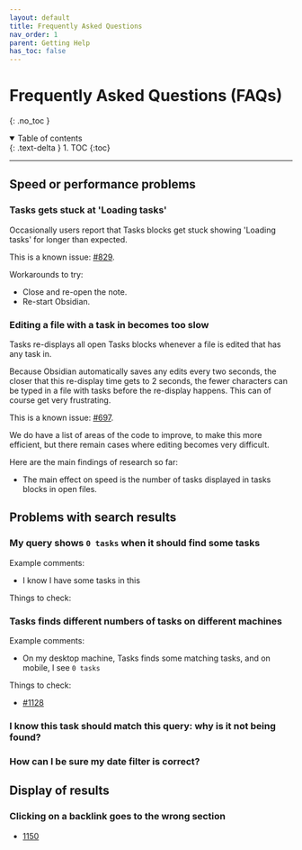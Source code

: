 ```yaml
---
layout: default
title: Frequently Asked Questions
nav_order: 1
parent: Getting Help
has_toc: false
---
```


# Frequently Asked Questions (FAQs)

{: .no_toc }

<details open markdown="block">
  <summary>
    Table of contents
  </summary>
  {: .text-delta }
1. TOC
{:toc}
</details>

---

## Speed or performance problems

### Tasks gets stuck at 'Loading tasks'

Occasionally users report that Tasks blocks get stuck showing 'Loading tasks' for longer than expected.

This is a known issue: [#829](https://github.com/obsidian-tasks-group/obsidian-tasks/issues/829).

Workarounds to try:

- Close and re-open the note.
- Re-start Obsidian.

### Editing a file with a task in becomes too slow

Tasks re-displays all open Tasks blocks whenever a file is edited that has any task in.

Because Obsidian automatically saves any edits every two seconds, the closer that this re-display time gets to 2 seconds, the fewer characters can be typed in a file with tasks before the re-display happens. This can of course get very frustrating.

This is a known issue: [#697](https://github.com/obsidian-tasks-group/obsidian-tasks/issues/697).

We do have a list of areas of the code to improve, to make this more efficient, but there remain cases where editing becomes very difficult.

Here are the main findings of research so far:

- The main effect on speed is the number of tasks displayed in tasks blocks in open files.

## Problems with search results

### My query shows `0 tasks` when it should find some tasks

Example comments:

- I know I have some tasks in this

Things to check:

### Tasks finds different numbers of tasks on different machines

Example comments:

- On my desktop machine, Tasks finds some matching tasks, and on mobile, I see `0 tasks`

Things to check:

- [#1128](https://github.com/obsidian-tasks-group/obsidian-tasks/issues/1128)

### I know this task should match this query: why is it not being found?

### How can I be sure my date filter is correct?

## Display of results

### Clicking on a backlink goes to the wrong section

- [1150](https://github.com/obsidian-tasks-group/obsidian-tasks/issues/1150)
